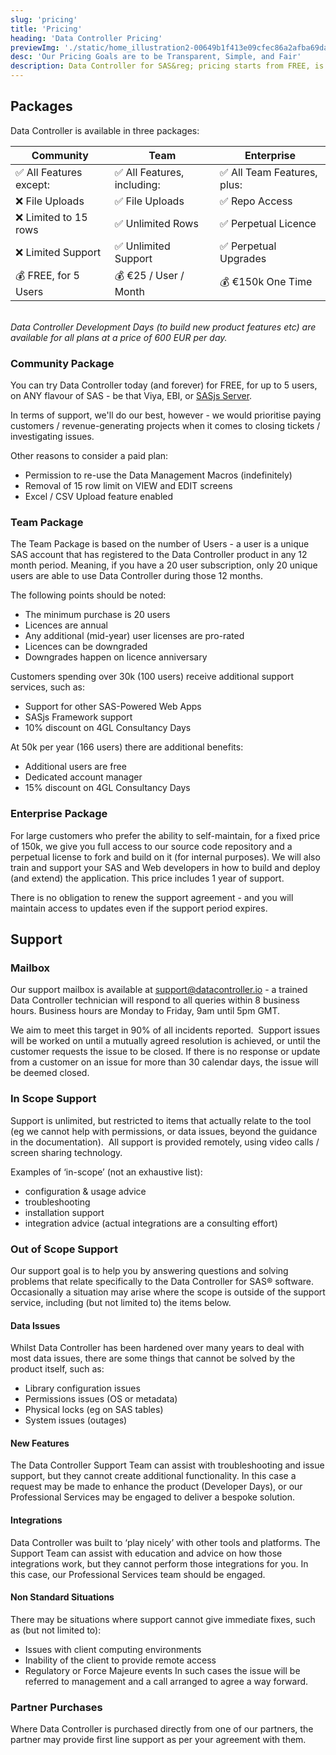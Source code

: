 ```yaml
---
slug: 'pricing'
title: 'Pricing'
heading: 'Data Controller Pricing'
previewImg: './static/home_illustration2-00649b1f413e09cfec86a2afba69dacc.png'
desc: 'Our Pricing Goals are to be Transparent, Simple, and Fair'
description: Data Controller for SAS&reg; pricing starts from FREE, is fully TRANSPARENT, and - at Enterprise Level - totally FLEXIBLE.
---
```


## Packages

Data Controller is available in three packages:

| Community | Team | Enterprise |
|---|---|---|
|✅ All Features except: | ✅ All Features, including: | ✅ All Team Features, plus:|
|❌ File Uploads | ✅ File Uploads | ✅ Repo Access |
|❌ Limited to 15 rows| ✅ Unlimited Rows |✅ Perpetual Licence  |
|❌ Limited Support|✅ Unlimited Support| ✅ Perpetual Upgrades |
|💰 FREE, for 5 Users|💰 €25 / User / Month | 💰 €150k One Time|

</br>
<i>Data Controller Development Days (to build new product features etc) are available for all plans at a price of 600 EUR per day.</i>


### Community Package

You can try Data Controller today (and forever) for FREE, for up to 5 users, on ANY flavour of SAS - be that Viya, EBI, or [SASjs Server](https://server.sasjs.io).

In terms of support, we'll do our best, however - we would prioritise paying customers / revenue-generating projects when it comes to closing tickets / investigating issues.

Other reasons to consider a paid plan:

* Permission to re-use the Data Management Macros (indefinitely)
* Removal of 15 row limit on VIEW and EDIT screens
* Excel / CSV Upload feature enabled

### Team Package

The Team Package is based on the number of Users - a user is a unique SAS account that has registered to the Data Controller product in any 12 month period. Meaning, if you have a 20 user subscription, only 20 unique users are able to use Data Controller during those 12 months.

The following points should be noted:

* The minimum purchase is 20 users
* Licences are annual
* Any additional (mid-year) user licenses are pro-rated
* Licences can be downgraded
* Downgrades happen on licence anniversary

Customers spending over 30k (100 users) receive additional support services, such as:

* Support for other SAS-Powered Web Apps
* SASjs Framework support
* 10% discount on 4GL Consultancy Days

At 50k per year (166 users) there are additional benefits:

* Additional users are free
* Dedicated account manager
* 15% discount on 4GL Consultancy Days

### Enterprise Package

For large customers who prefer the ability to self-maintain, for a fixed price of 150k, we give you full access to our source code repository and a perpetual license to fork and build on it (for internal purposes).  We will also train and support your SAS and Web developers in how to build and deploy (and extend) the application.  This price includes 1 year of support.

There is no obligation to renew the support agreement - and you will maintain access to updates even if the support period expires.

## Support

### Mailbox

Our support mailbox is available at support@datacontroller.io - a trained Data Controller technician will respond to all queries within 8 business hours. Business hours are Monday to Friday, 9am until 5pm GMT.

We aim to meet this target in 90% of all incidents reported.  Support issues will be worked on until a mutually agreed resolution is achieved, or until the customer requests the issue to be closed. If there is no response or update from a customer on an issue for more than 30 calendar days, the issue will be deemed closed.

### In Scope Support

Support is unlimited, but restricted to items that actually relate to the tool (eg we cannot help with permissions, or data issues, beyond the guidance in the documentation).  All support is provided remotely, using video calls / screen sharing technology.

Examples of ‘in-scope’ (not an exhaustive list):

* configuration & usage advice
* troubleshooting
* installation support
* integration advice (actual integrations are a consulting effort)

### Out of Scope Support

Our support goal is to help you by answering questions and solving problems that relate specifically to the Data Controller for SAS® software. Occasionally a situation may arise where the scope is outside of the support service, including (but not limited to) the items below.

#### Data Issues

Whilst Data Controller has been hardened over many years to deal with most data issues, there are some things that cannot be solved by the product itself, such as:

- Library configuration issues
- Permissions issues (OS or metadata)
- Physical locks (eg on SAS tables)
- System issues (outages)

#### New Features

The Data Controller Support Team can assist with troubleshooting and issue support, but they cannot create additional functionality. In this case a request may be made to enhance the product (Developer Days), or our Professional Services may be engaged to deliver a bespoke solution.

#### Integrations

Data Controller was built to ‘play nicely’ with other tools and platforms. The Support Team can assist with education and advice on how those integrations work, but they cannot perform those integrations for you. In this case, our Professional Services team should be engaged.

#### Non Standard Situations

There may be situations where support cannot give immediate fixes, such as (but not limited to):

- Issues with client computing environments
- Inability of the client to provide remote access
- Regulatory or Force Majeure events In such cases the issue will be referred to management and a call arranged to agree a way forward.

### Partner Purchases

Where Data Controller is purchased directly from one of our partners, the partner may provide first line support as per your agreement with them.

